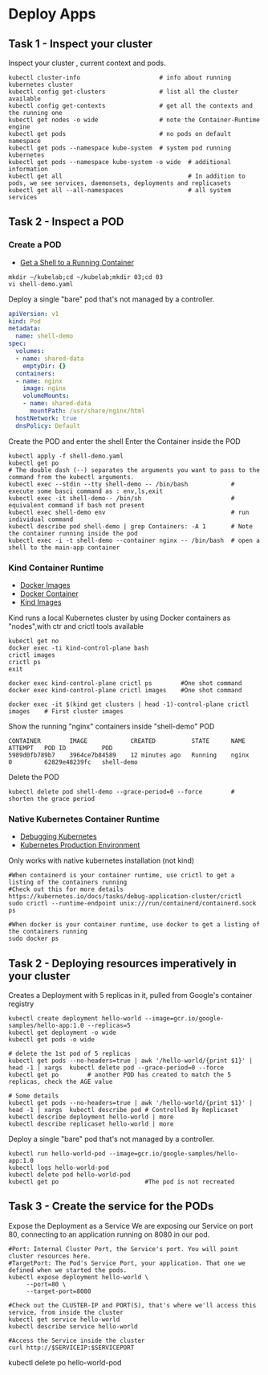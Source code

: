 # Deploy Apps

## Task 1 - Inspect your cluster

Inspect your cluster , current context and pods.

```
kubectl cluster-info                      # info about running kubernetes cluster
kubectl config get-clusters               # list all the cluster available
kubectl config get-contexts               # get all the contexts and the running one
kubectl get nodes -o wide                 # note the Container-Runtime engine
kubectl get pods                          # no pods on default namespace
kubectl get pods --namespace kube-system  # system pod running kubernetes
kubectl get pods --namespace kube-system -o wide  # additional information
kubectl get all                                   # In addition to pods, we see services, daemonsets, deployments and replicasets
kubectl get all --all-namespaces                  # all system services
```

## Task 2 - Inspect a POD

### Create a POD

- [Get a Shell to a Running Container](https://kubernetes.io/docs/tasks/debug/debug-application/get-shell-running-container/)

```
mkdir ~/kubelab;cd ~/kubelab;mkdir 03;cd 03
vi shell-demo.yaml
```

Deploy a single "bare" pod that's not managed by a controller.

```yaml
apiVersion: v1
kind: Pod
metadata:
  name: shell-demo
spec:
  volumes:
  - name: shared-data
    emptyDir: {}
  containers:
  - name: nginx
    image: nginx
    volumeMounts:
    - name: shared-data
      mountPath: /usr/share/nginx/html
  hostNetwork: true
  dnsPolicy: Default
```

Create the POD and enter the shell
Enter the Container inside the POD

```
kubectl apply -f shell-demo.yaml
kubectl get po
# The double dash (--) separates the arguments you want to pass to the command from the kubectl arguments.
kubectl exec --stdin --tty shell-demo -- /bin/bash            # execute some basci command as : env,ls,exit
kubectl exec -it shell-demo-- /bin/sh                         # equivalent command if bash not present
kubectl exec shell-demo env                                   # run individual command
kubectl describe pod shell-demo | grep Containers: -A 1       # Note the container running inside the pod
kubectl exec -i -t shell-demo --container nginx -- /bin/bash  # open a shell to the main-app container
```

### Kind Container Runtime

- [Docker Images](https://stackoverflow.com/questions/60487792/kind-cluster-how-to-see-docker-images-that-are-loaded)
- [Docker Container](https://github.com/kubernetes-sigs/kind/issues/1869)
- [Kind Images](https://kind.sigs.k8s.io/docs/user/quick-start/#building-images)

Kind runs a local Kubernetes cluster by using Docker containers as "nodes",with ctr and crictl tools available

```
kubectl get no
docker exec -ti kind-control-plane bash
crictl images
crictl ps
exit

docker exec kind-control-plane crictl ps        #One shot command
docker exec kind-control-plane crictl images    #One shot command

docker exec -it $(kind get clusters | head -1)-control-plane crictl images    # First cluster images
```

Show the running "nginx" containers inside "shell-demo" POD

```
CONTAINER        IMAGE            CREATED          STATE      NAME     ATTEMPT   POD ID          POD
5989d0fb789b7    3964ce7b84589    12 minutes ago   Running    nginx    0         62829e48239fc   shell-demo
```

Delete the POD

```
kubectl delete pod shell-demo --grace-period=0 --force        # shorten the grace period
```

### Native Kubernetes Container Runtime

- [Debugging Kubernetes](https://kubernetes.io/docs/tasks/debug/debug-cluster/crictl/)
- [Kubernetes Production Environment](https://kubernetes.io/docs/setup/production-environment/tools/kubeadm/install-kubeadm/)

Only works with native kubernetes installation (not kind)

```
#When containerd is your container runtime, use crictl to get a listing of the containers running
#Check out this for more details https://kubernetes.io/docs/tasks/debug-application-cluster/crictl
sudo crictl --runtime-endpoint unix:///run/containerd/containerd.sock ps

#When docker is your container runtime, use docker to get a listing of the containers running
sudo docker ps
```

## Task 2 - Deploying resources imperatively in your cluster

Creates a Deployment with 5 replicas in it, pulled from Google's container registry

```
kubectl create deployment hello-world --image=gcr.io/google-samples/hello-app:1.0 --replicas=5
kubectl get deployment -o wide
kubectl get pods -o wide

# delete the 1st pod of 5 replicas
kubectl get pods --no-headers=true | awk '/hello-world/{print $1}' | head -1 | xargs  kubectl delete pod --grace-period=0 --force
kubectl get po        # another POD has created to match the 5 replicas, check the AGE value

# Some details
kubectl get pods --no-headers=true | awk '/hello-world/{print $1}' | head -1 | xargs  kubectl describe pod # Controlled By Replicaset
kubectl describe deployment hello-world | more
kubectl describe replicaset hello-world | more
```

Deploy a single "bare" pod that's not managed by a controller.

```
kubectl run hello-world-pod --image=gcr.io/google-samples/hello-app:1.0
kubectl logs hello-world-pod
kubectl delete pod hello-world-pod
kubectl get po                        #The pod is not recreated
```

## Task 3 - Create the service for the PODs

Expose the Deployment as a Service
We are exposing our Service on port 80, connecting to an application running on 8080 in our pod.

```
#Port: Internal Cluster Port, the Service's port. You will point cluster resources here.
#TargetPort: The Pod's Service Port, your application. That one we defined when we started the pods.
kubectl expose deployment hello-world \
     --port=80 \
     --target-port=8080

#Check out the CLUSTER-IP and PORT(S), that's where we'll access this service, from inside the cluster
kubectl get service hello-world
kubectl describe service hello-world

#Access the Service inside the cluster
curl http://$SERVICEIP:$SERVICEPORT
```



kubectl delete po hello-world-pod




